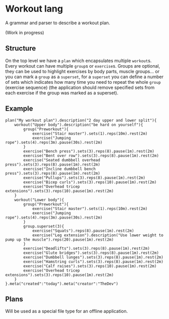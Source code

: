 # Workout lang

A grammar and parser to describe a workout plan.

(Work in progress)

## Structure

On the top level we have a `plan` which encapsulates multiple `workout`s. Every workout can have multiple `group`s or `exercise`s. Groups are optional, they can be used to highlight exercises by body parts, muscle groups... or you can mark a `group` as a `superset`, for a `superset` you can define a number of sets which indicates how many time you need to repeat the whole `group` (exercise sequence) (the application should remove specified sets from each exercise if the group was marked as a superset). 

## Example

```workoutlang
plan("My workout plan").description("2 day upper and lower split"){
    workout("Upper body").description("be hard on yourself"){
        group("Preworkout"){
            exercise("Stair master").sets(1).reps(10m).rest(2m)
            exercise("Jumping rope").sets(4).reps(3m).pause(30s).rest(2m)
        }
        exercise("Bench press").sets(3).reps(8).pause(1m).rest(2m)
        exercise("Bent over row").sets(3).reps(8).pause(1m).rest(2m)
        exercise("Seated dumbbell overhead press").sets(3).reps(8).pause(1m).rest(2m)
        exercise("Incline dumbbell bench press").sets(3).reps(8).pause(1m).rest(2m)
        exercise("Pullups").sets(3).reps(8).pause(1m).rest(2m)
        exercise("Bicep curls").sets(3).reps(10).pause(1m).rest(2m)
        exercise("Overhead tricep extensions").sets(3).reps(10).pause(1m).rest(2m)
    }
    workout("Lower body"){
        group("Preworkout"){
            exercise("Stair master").sets(1).reps(10m).rest(2m)
            exercise("Jumping rope").sets(4).reps(3m).pause(30s).rest(2m)
        }
        group.superset(3){
            exercise("Squats").reps(8).pause(1m).rest(2m)
            exercise("Leg extension").description("Use lower weight to pump up the muscle").reps(20).pause(1m).rest(2m)
        }
        exercise("Deadlifts").sets(3).reps(8).pause(1m).rest(2m)
        exercise("Glute bridges").sets(3).reps(8).pause(1m).rest(2m)
        exercise("Dumbbell lunges").sets(3).reps(8).pause(1m).rest(2m)
        exercise("Hamstring curls").sets(3).reps(8).pause(1m).rest(2m)
        exercise("Calf raises").sets(3).reps(10).pause(1m).rest(2m)
        exercise("Overhead tricep extensions").sets(3).reps(10).pause(1m).rest(2m)
    }
}.meta("created":"today").meta("creator":"TheDev")
```

## Plans

Will be used as a special file type for an offline application.